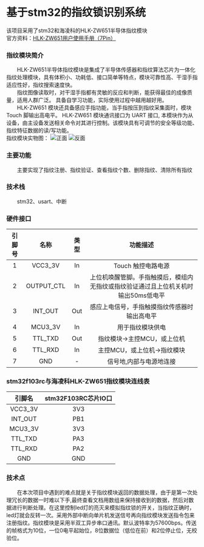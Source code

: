 # 基于stm32的指纹锁识别系统  
  该项目采用了stm32和海凌科的HLK-ZW651半导体指纹模块  
  官方资料：[HLK-ZW651用户使用手册（7Pin）](https://github.com/willow017/fingerprint_lock/blob/main/HLK-ZW651%E7%94%A8%E6%88%B7%E4%BD%BF%E7%94%A8%E6%89%8B%E5%86%8C%EF%BC%887Pin%EF%BC%89.pdf)
  
### 指纹模块简介
　　HLK-ZW651半导体指纹模块是集成了半导体传感器和指纹算法芯片为一体化指纹处理模块，具有体积小、功耗低、接口简单等特点，模块可靠性高、干湿手指适应性好，指纹搜索速度快。  
　　指纹图像读取时，对干湿手指都有灵敏的反应和判断，能获得最佳的成像质量，适用人群广泛。 具备自学习功能，实际使用过程中越用越好用。  
　　HLK-ZW651 模块还具备感应手指功能，当手指按压到指纹采集面时，模块 Touch 脚输出高电平。 HLK-ZW651 模块通讯接口为 UART 接口, 本模块作为从设备，由主设备发送相关命令对其进行控制。该模块具有可调节的安全等级功能、指纹特征数据的读/写功能。  
  指纹模块实物图：
![正面](https://github.com/willow017/fingerprint_lock/blob/main/1.png)   ![反面](https://github.com/willow017/fingerprint_lock/blob/main/0.png)  
### 主要功能  
　　主要实现了指纹注册、指纹验证、查看指纹个数、删除指纹、清除所有指纹
### 技术栈  
　　stm32、usart、中断
### 硬件接口
|引脚号|名称|类型|功能描述|
|:----:|:----:|:----:|:----:|
|1|VCC3_3V|In|Touch 触控电路电源|
|2|OUTPUT_CTL|In|上位机唤醒管脚。手指触摸后，模组内无指纹或指纹验证通过且上位机关机时输出50ms低电平|
|3|INT_OUT|Out|感应上电信号，手指触摸指纹传感器时输出高电平|
|4|MCU3_3V|In|用于指纹模块供电|
|5|TTL_TXD|Out|指纹模块→主控MCU，或上位机|
|6|TTL_RXD|In|主控MCU，或上位机→指纹模块|
|7|GND|-|信号地,内部与电源地连接|
### stm32f103rc与海凌科HLK-ZW651指纹模块连线表
|引脚名|stm32F103RC芯片IO口|  
|:----:|:----:|  
|VCC3_3V|3V3|    
|INT_OUT|PB1|  
|MCU3_3V|3V3|  
|TTL_TXD|PA3|  
|TTL_RXD|PA2|  
|GND|GND|  
### 技术点
　　在本次项目中遇到的难点就是关于指纹模块返回的数据处理，由于是第一次处理冗长的数据一时难以下手,最终查看文档用数组来保持接收到的数据，然后对数据进行判断处理。在这里控制led灯的亮灭来模拟指纹锁的开关，当指纹正确时，led灯就会反转一次。采用外部中断向单片机发送信号再向指纹模块发送指令包来注册指纹。指纹模块是采用半双工异步串口通讯。默认波特率为57600bps。传送的帧格式为10位，一位0电平起始位，8位数据位（低位在前）和2位停止位，无校验位。

